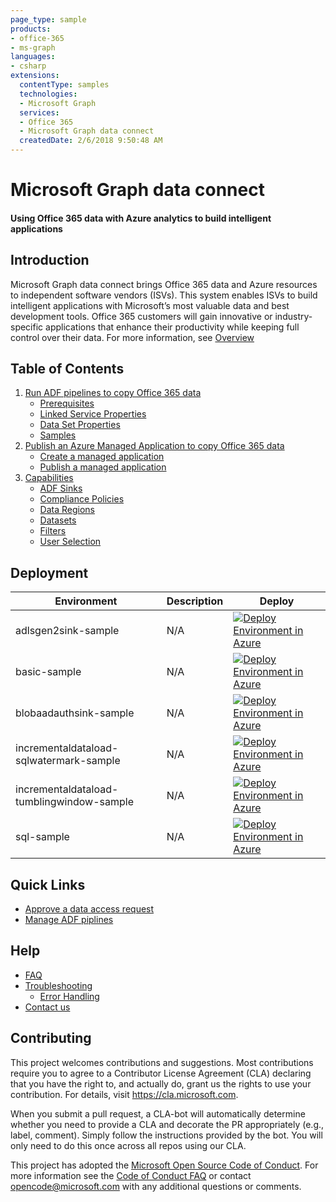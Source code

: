 ```yaml
---
page_type: sample
products:
- office-365
- ms-graph
languages:
- csharp
extensions:
  contentType: samples
  technologies:
  - Microsoft Graph
  services:
  - Office 365
  - Microsoft Graph data connect
  createdDate: 2/6/2018 9:50:48 AM
---
```

# Microsoft Graph data connect
#### Using Office 365 data with Azure analytics to build intelligent applications 

## Introduction 

Microsoft Graph data connect brings Office 365 data and Azure resources to independent software vendors (ISVs). This system enables ISVs to build intelligent applications with Microsoft’s most valuable data and best development tools. Office 365 customers will gain innovative or industry-specific applications that enhance their productivity while keeping full control over their data. For more information, see [Overview](https://github.com/OfficeDev/MS-Graph-Data-Connect/wiki)

## Table of Contents
1. [Run ADF pipelines to copy Office 365 data](https://github.com/OfficeDev/MS-Graph-Data-Connect/wiki/Run-Azure-Data-Factory-pipelines-to-copy-Office-365-Data)
    * [Prerequisites](https://github.com/OfficeDev/MS-Graph-Data-Connect/wiki/Run-Azure-Data-Factory-pipelines-to-copy-Office-365-Data#prerequisites)
    * [Linked Service Properties](https://github.com/OfficeDev/MS-Graph-Data-Connect/wiki/Run-Azure-Data-Factory-pipelines-to-copy-Office-365-Data#linked-service-properties)
    * [Data Set Properties](https://github.com/OfficeDev/MS-Graph-Data-Connect/wiki/Run-Azure-Data-Factory-pipelines-to-copy-Office-365-Data#dataset-properties)
    * [Samples](https://github.com/OfficeDev/MS-Graph-Data-Connect/wiki/Run-Azure-Data-Factory-pipelines-to-copy-Office-365-Data#samples)
2. [Publish an Azure Managed Application to copy Office 365 data](https://github.com/OfficeDev/MS-Graph-Data-Connect/wiki/Publish-an-Azure-Managed-Application-to-copy-Office-365-data)
    * [Create a managed application](https://github.com/OfficeDev/MS-Graph-Data-Connect/wiki/Publish-an-Azure-Managed-Application-to-copy-Office-365-data#step-2-create-a-managed-application)
    * [Publish a managed application](https://github.com/OfficeDev/MS-Graph-Data-Connect/wiki/Publish-an-Azure-Managed-Application-to-copy-Office-365-data#step-3-publish-a-managed-application)
3. [Capabilities](https://github.com/OfficeDev/MS-Graph-Data-Connect/wiki/Capabilities)
    * [ADF Sinks](https://github.com/OfficeDev/MS-Graph-Data-Connect/wiki/Capabilities#adf-sinks)
    * [Compliance Policies](https://github.com/OfficeDev/MS-Graph-Data-Connect/wiki/Capabilities#policies)
    * [Data Regions](https://github.com/OfficeDev/MS-Graph-Data-Connect/wiki/Capabilities#data-regions)
    * [Datasets](https://github.com/OfficeDev/MS-Graph-Data-Connect/wiki/Capabilities#datasets)
    * [Filters](https://github.com/OfficeDev/MS-Graph-Data-Connect/wiki/Capabilities#filters)
    * [User Selection](https://github.com/OfficeDev/MS-Graph-Data-Connect/wiki/Capabilities#user-selection)

## Deployment

| Environment | Description | Deploy |
|---|---|---|
|adlsgen2sink-sample|N/A|<a href="https://portal.azure.com/#create/Microsoft.Template/uri/https%3A%2F%2Fraw.githubusercontent.com%2FOfficeDev%2FMS-Graph-Data-Connect%2Fmaster%2FARMTemplates%2Fadlsgen2sink-sample%2Fazuredeploy.json"><img src="http://azuredeploy.net/deploybutton.png" alt="Deploy Environment in Azure" /></a>|
|basic-sample|N/A|<a href="https://portal.azure.com/#create/Microsoft.Template/uri/https%3A%2F%2Fraw.githubusercontent.com%2FOfficeDev%2FMS-Graph-Data-Connect%2Fmaster%2FARMTemplates%2Fbasic-sample%2Fazuredeploy.json"><img src="http://azuredeploy.net/deploybutton.png" alt="Deploy Environment in Azure" /></a>|
|blobaadauthsink-sample|N/A|<a href="https://portal.azure.com/#create/Microsoft.Template/uri/https%3A%2F%2Fraw.githubusercontent.com%2FOfficeDev%2FMS-Graph-Data-Connect%2Fmaster%2FARMTemplates%2Fblobaadauthsink-sample%2Fazuredeploy.json"><img src="http://azuredeploy.net/deploybutton.png" alt="Deploy Environment in Azure" /></a>|
|incrementaldataload-sqlwatermark-sample|N/A|<a href="https://portal.azure.com/#create/Microsoft.Template/uri/https%3A%2F%2Fraw.githubusercontent.com%2FOfficeDev%2FMS-Graph-Data-Connect%2Fmaster%2FARMTemplates%2Fincrementaldataload-sqlwatermark-sample%2Fazuredeploy.json"><img src="http://azuredeploy.net/deploybutton.png" alt="Deploy Environment in Azure" /></a>|
|incrementaldataload-tumblingwindow-sample|N/A|<a href="https://portal.azure.com/#create/Microsoft.Template/uri/https://portal.azure.com/#create/Microsoft.Template/uri/https%3A%2F%2Fraw.githubusercontent.com%2FOfficeDev%2FMS-Graph-Data-Connect%2Fmaster%2FARMTemplates%2Fincrementaldataload-tumblingwindow-sample%2Fazuredeploy.json"><img src="http://azuredeploy.net/deploybutton.png" alt="Deploy Environment in Azure" /></a>|
|sql-sample|N/A|<a href="https://portal.azure.com/#create/Microsoft.Template/uri/https%3A%2F%2Fraw.githubusercontent.com%2FOfficeDev%2FMS-Graph-Data-Connect%2Fmaster%2FARMTemplates%2Fsql-sample%2Fazuredeploy.json"><img src="http://azuredeploy.net/deploybutton.png" alt="Deploy Environment in Azure" /></a>|

## Quick Links
* [Approve a data access request](https://github.com/OfficeDev/MS-Graph-Data-Connect/wiki/Approving-a-data-access-request)
* [Manage ADF piplines](https://github.com/OfficeDev/MS-Graph-Data-Connect/wiki/Azure-Data-Factory-Quick-Links)

## Help
* [FAQ](https://github.com/OfficeDev/MS-Graph-Data-Connect/wiki/FAQ)  
* [Troubleshooting](https://github.com/OfficeDev/MS-Graph-Data-Connect/wiki/Troubleshooting)
    * [Error Handling](https://github.com/OfficeDev/MS-Graph-Data-Connect/wiki/Troubleshooting#errors)
* [Contact us](https://github.com/OfficeDev/MS-Graph-Data-Connect/wiki/Contact-Us)


## Contributing

This project welcomes contributions and suggestions.  Most contributions require you to agree to a
Contributor License Agreement (CLA) declaring that you have the right to, and actually do, grant us
the rights to use your contribution. For details, visit https://cla.microsoft.com.

When you submit a pull request, a CLA-bot will automatically determine whether you need to provide
a CLA and decorate the PR appropriately (e.g., label, comment). Simply follow the instructions
provided by the bot. You will only need to do this once across all repos using our CLA.

This project has adopted the [Microsoft Open Source Code of Conduct](https://opensource.microsoft.com/codeofconduct/).
For more information see the [Code of Conduct FAQ](https://opensource.microsoft.com/codeofconduct/faq/) or
contact [opencode@microsoft.com](mailto:opencode@microsoft.com) with any additional questions or comments.
